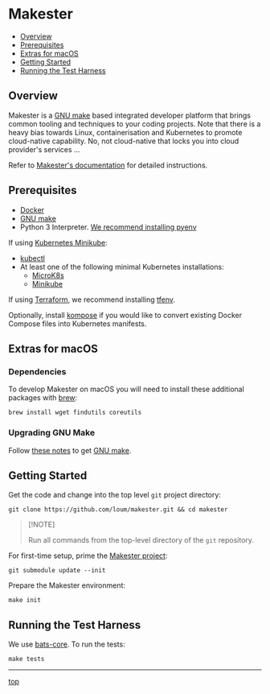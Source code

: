 # Makester

- [Overview](#overview)
- [Prerequisites](#prerequisites)
- [Extras for macOS](#extras-for-macos)
- [Getting Started](#getting-started)
- [Running the Test Harness](#running-the-test-harness)

## Overview

Makester is a [GNU make](https://www.gnu.org/software/make/manual/make.html) based integrated developer platform that brings common tooling and techniques to your coding projects. Note that there is a heavy bias towards Linux, containerisation and Kubernetes to promote cloud-native capability. No, not cloud-native that locks you into cloud provider's services ...

Refer to [Makester's documentation](https://loum.github.io/makester/) for detailed instructions.

## Prerequisites

- [Docker](https://docs.docker.com/install/)
- [GNU make](https://www.gnu.org/software/make/manual/make.html)
- Python 3 Interpreter. [We recommend installing pyenv](https://github.com/pyenv/pyenv)

If using [Kubernetes Minikube](https://kubernetes.io/docs/setup/learning-environment/minikube/):

- [kubectl](https://kubernetes.io/docs/tasks/tools/install-kubectl/)
- At least one of the following minimal Kubernetes installations:
  - [MicroK8s](https://microk8s.io/#install-microk8s)
  - [Minikube](https://kubernetes.io/docs/tasks/tools/install-minikube)

If using [Terraform](https://developer.hashicorp.com/terraform), we recommend installing [tfenv](https://github.com/tfutils/tfenv).

Optionally, install [kompose](https://kompose.io/installation/) if you would like to convert existing Docker Compose files into Kubernetes manifests.

## Extras for macOS

### Dependencies

To develop Makester on macOS you will need to install these additional packages with [brew](https://brew.sh/):

```
brew install wget findutils coreutils
```

### Upgrading GNU Make

Follow [these notes](https://loum.github.io/makester/macos/#upgrading-gnu-make-macos) to get [GNU make](https://www.gnu.org/software/make/manual/make.html).

## Getting Started

Get the code and change into the top level `git` project directory:

```
git clone https://github.com/loum/makester.git && cd makester
```

> \[!NOTE\]
>
> Run all commands from the top-level directory of the `git` repository.

For first-time setup, prime the [Makester project](https://github.com/loum/makester.git):

```
git submodule update --init
```

Prepare the Makester environment:

```
make init
```

## Running the Test Harness

We use [bats-core](https://bats-core.readthedocs.io/en/stable/). To run the tests:

```
make tests
```

______________________________________________________________________

[top](#makester-common-project-build-and-management-tooling)
